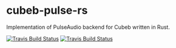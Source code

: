# cubeb-pulse-rs

Implementation of PulseAudio backend for Cubeb written in Rust.

[![Travis Build Status](https://travis-ci.org/djg/cubeb-pulse-rs.svg?branch=master)](https://travis-ci.org/djg/cubeb-pulse-rs)
[![Travis Build Status](https://travis-ci.org/djg/cubeb-pulse-rs.svg?branch=dev)](https://travis-ci.org/djg/cubeb-pulse-rs)

